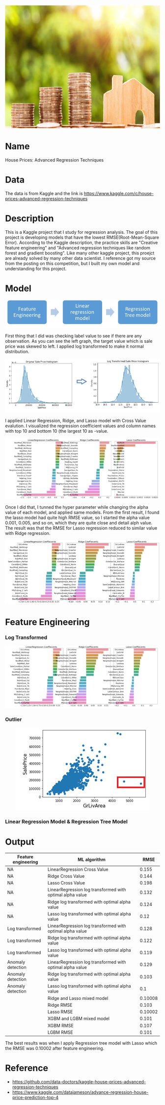 <p align="center">
  <img  width="600" height="400" src=images/house_price.jpg>
</p>

# Name
House Prices: Advanced Regression Techniques

# Data
The data is from Kaggle and the link is https://www.kaggle.com/c/house-prices-advanced-regression-techniques

# Description
This is a Kaggle project that I study for regression analysis. The goal of this project is developing models that have the lowest RMSE(Root-Mean-Square Error). 
According to the Kaggle description, the practice skills are "Creative feature engineering" and "Advanced regression techniques like random forest and gradient boosting".
Like many other kaggle project, this proejct are already solved by many other data scientist. I reference got my source from the posting on this competition, but I built my own
model and understanding for this project.


# Model

<p align="center">
  <img  src=images/process.png>
</p>
First thing that I did was checking label value to see if there are any observation. As you can see the left graph, the target value which is sale price was skewed to left. I applied log transformed to make it normal distribution. 
<p align="center">
  <img  src=images/graph1.png>
</p>
I applied Linear Regression, Ridge, and Lasso model with Cross Value evalution. I visualized the regression coefficient values and column names with top 10 and bottom 10 (the largest 10 as -value. 
<p align="center">
  <img  src=images/graph3.png>
</p>
Once I did that, I tunned the hyper parameter while changing the alpha value of each model, and applied same models. From the first result, I found the lasso model had quite high RMSE value, so I started the alpha value 0.001, 0.005, and so on, which they are quite close and detail alph value. The result was that the RMSE for Lasso regression reduced to similar value with Ridge regression. 
<p align="center">
  <img  src=images/graph4.png>
</p>

# Feature Engineering
### Log Transformed
<p align="center">
  <img  src=images/graph5.png>
</p>

### Outlier 
<p align="center">
  <img  src=images/graph6.png>
</p>

### Linear Regression Model & Regression Tree Model 

# Output
|  Feature engineering | ML algorithm  | RMSE |
|---|---|---|
| NA| LinearRegression Cross Value|0.155|
| NA| Ridge Cross Value|0.144|
| NA| Lasso Cross Value|0.198|
| NA| LinearRegression log transformed with optimal alpha value|0.132|
| NA| Ridge log transformed with optimal alpha value|0.124|
| NA| Lasso log transformed with optimal alpha value|0.12|
| Log transformed| LinearRegression log transformed with optimal alpha value|0.128|
| Log transformed| Ridge log transformed with optimal alpha value|0.122|
| Log transformed| Lasso log transformed with optimal alpha value|0.119|
| Anomaly detection| LinearRegression log transformed with optimal alpha value|0.129|
| Anomaly detection| Ridge log transformed with optimal alpha value|0.103|
| Anomaly detection| Lasso log transformed with optimal alpha value|0.1|
||Ridge and Lasso mixed model|0.10008|
||Ridge RMSE|0.103|
||Lasso RMSE|0.10002|
||XGBM and LGBM mixed model|0.101|
||XGBM RMSE|0.107|
||LGBM RMSE|0.101|

The best results was when I apply Regression tree model with Lasso which the RMSE was 0.10002 after feature engineering.  


# Reference
* https://github.com/data-doctors/kaggle-house-prices-advanced-regression-techniques
* https://www.kaggle.com/datajameson/advance-regression-house-price-prediction-top-4
